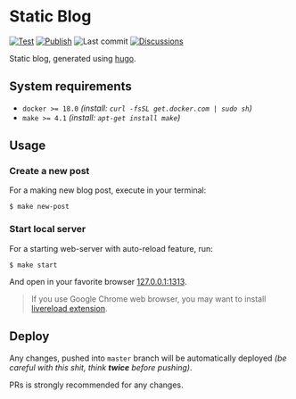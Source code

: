 # Static Blog

[![Test][badge_test]][link_actions]
[![Publish][badge_publish]][link_actions]
![Last commit][badge_last_commit]
[![Discussions][badge_discussions]][link_issues]

Static blog, generated using [hugo][hugo].

## System requirements

- `docker >= 18.0` _(install: `curl -fsSL get.docker.com | sudo sh`)_
- `make >= 4.1` _(install: `apt-get install make`)_

## Usage

### Create a new post

For a making new blog post, execute in your terminal:

```shell script
$ make new-post
```

### Start local server

For a starting web-server with auto-reload feature, run:

```shell script
$ make start
```

And open in your favorite browser [127.0.0.1:1313](http://127.0.0.1:1313/).

> If you use Google Chrome web browser, you may want to install [livereload extension][livereload].

## Deploy

Any changes, pushed into `master` branch will be automatically deployed _(be careful with this shit, think **twice** before pushing)_.

PRs is strongly recommended for any changes.

[badge_test]:https://img.shields.io/github/workflow/status/tarampampam/blog/test/master?label=test&maxAge=60
[badge_publish]:https://img.shields.io/github/workflow/status/tarampampam/blog/publish/master?label=publish&maxAge=60
[badge_discussions]:https://img.shields.io/github/issues-raw/tarampampam/blog.svg?label=discussions&maxAge=60
[badge_last_commit]:https://img.shields.io/github/last-commit/tarampampam/blog/master?label=last%20update&maxAge=60
[link_issues]:https://github.com/tarampampam/blog/issues
[link_actions]:https://github.com/tarampampam/blog/actions
[hugo]:https://gohugo.io/
[livereload]:https://chrome.google.com/webstore/detail/livereload/jnihajbhpnppcggbcgedagnkighmdlei
